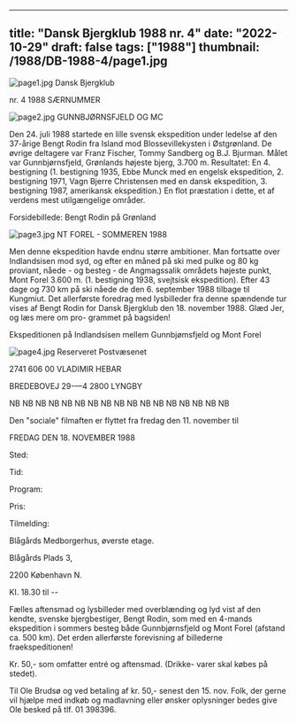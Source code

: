 
---
title: "Dansk Bjergklub 1988 nr. 4"
date: "2022-10-29"
draft: false
tags: ["1988"]
thumbnail: /1988/DB-1988-4/page1.jpg
---

![page1.jpg](/1988/DB-1988-4/page1.jpg)
Dansk
Bjergklub

nr. 4 1988
SÆRNUMMER





![page2.jpg](/1988/DB-1988-4/page2.jpg)
GUNNBJØRNSFJELD OG MC

Den 24. juli 1988 startede en lille svensk ekspedition under
ledelse af den 37-årige Bengt Rodin fra Island mod
Blossevillekysten i Østgrønland. De øvrige deltagere var
Franz Fischer, Tommy Sandberg og B.J. Bjurman. Målet var
Gunnbjørnsfjeld, Grønlands højeste bjerg, 3.700 m.
Resultatet: En 4. bestigning (1. bestigning 1935, Ebbe Munck
med en engelsk ekspedition, 2. bestigning 1971, Vagn
Bjerre Christensen med en dansk ekspedition, 3. bestigning
1987, amerikansk ekspedition.) En flot præstation i dette, et
af verdens mest utilgængelige områder.

Forsidebillede: Bengt Rodin på Grønland





![page3.jpg](/1988/DB-1988-4/page3.jpg)
NT FOREL - SOMMEREN 1988

Men denne ekspedition havde endnu større ambitioner. Man
fortsatte over Indlandsisen mod syd, og efter en måned på
ski med pulke og 80 kg proviant, nåede - og besteg - de
Angmagssalik områdets højeste punkt, Mont Forel 3.600 m.
(1. bestigning 1938, svejtsisk ekspedition). Efter 43 dage og
730 km på ski nåede de den 6. september 1988 tilbage til
Kungmiut. Det allerførste foredrag med lysbilleder fra denne
spændende tur vises af Bengt Rodin for Dansk Bjergklub
den 18. november 1988. Glæd Jer, og læs mere om pro-
grammet på bagsiden!

Ekspeditionen på Indlandsisen mellem Gunnbjømsfjeld og Mont Forel





![page4.jpg](/1988/DB-1988-4/page4.jpg)
Reserveret Postvæsenet

2741 606 00
VLADIMIR HEBAR

BREDEBOVEJ 29-—4
2800 LYNGBY

NB NB NB NB NB NB NB NB NB NB NB NB NB NB NB NB NB

Den "sociale" filmaften er flyttet fra fredag den 11. november til

FREDAG DEN 18. NOVEMBER 1988

Sted:

Tid:

Program:

Pris:

Tilmelding:

Blågårds Medborgerhus,
øverste etage.

Blågårds Plads 3,

2200 København N.

KI. 18.30 til --

Fælles aftensmad og lysbilleder med overblænding
og lyd vist af den kendte, svenske bjergbestiger,
Bengt Rodin, som med en 4-mands ekspedition i
sommers besteg både Gunnbjørnsfjeld og Mont Forel
(afstand ca. 500 km). Det erden allerførste
forevisning af billederne fraekspeditionen!

Kr. 50,- som omfatter entré og aftensmad. (Drikke-
varer skal købes på stedet).

Til Ole Brudsø og ved betaling af kr. 50,- senest den
15. nov. Folk, der gerne vil hjælpe med indkøb og
madlavning eller ønsker oplysninger bedes give Ole
besked på tlf. 01 398396.



